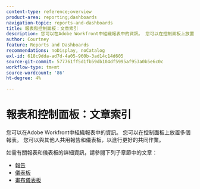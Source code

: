 ```yaml
---
content-type: reference;overview
product-area: reporting;dashboards
navigation-topic: reports-and-dashboards
title: 報表和控制面板：文章索引
description: 您可以在Adobe Workfront中組織報表中的資訊。 您可以在控制面板上放置多個報表。 您可以與其他人共用報告和儀表板，以進行更好的共同作業。
author: Courtney
feature: Reports and Dashboards
recommendations: noDisplay, noCatalog
exl-id: 618c9dda-ad7d-4a05-960b-3ad14c14d605
source-git-commit: 577761ff5d1fb59db104df5995af953a0b5e6c0c
workflow-type: tm+mt
source-wordcount: '86'
ht-degree: 4%

---
```



# 報表和控制面板：文章索引

<!--Audited: 01/2024-->

您可以在Adobe Workfront中組織報表中的資訊。 您可以在控制面板上放置多個報表。 您可以與其他人共用報告和儀表板，以進行更好的共同作業。

如需有關報表和儀表板的詳細資訊，請參閱下列子章節中的文章：

* [報告](../reports-and-dashboards/reports/reports-overview.md)
* [儀表板](../reports-and-dashboards/dashboards/dashboards-overview.md)
* [畫布儀表板](../reports-and-dashboards/canvas-dashboards/canvas-dashboards-overview.md)
